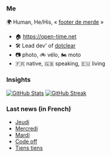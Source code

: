 ### Me

🌍 Human, He/His, « [footer de merde](https://open-time.net/post/2013/07/17/La-veritable-histoire-du-Footer-de-merde-) » 
* 🏠 https://open-time.net 
* 🛠️ Lead dev' of [dotclear](https://git.dotclear.org/dev/dotclear)
* 📷 photo, 🚲 vélo, 🏍️ moto 
* 🇫🇷 native, 🇬🇧 speaking, 🇪🇺 living

### Insights

[![GitHub Stats](https://github-readme-stats-sigma-five.vercel.app/api?username=franck-paul)](https://github.com/franck-paul)
[![GitHub Streak](https://github-readme-streak-stats.herokuapp.com?user=franck-paul)](https://git.io/streak-stats)

### Last news (in French)

<!-- BLOG-POST-LIST:START -->
- [Jeudi](https://open-time.net/post/2023/09/28/Jeudi)
- [Mercredi](https://open-time.net/post/2023/09/27/Mercredi)
- [Mardi](https://open-time.net/post/2023/09/26/Mardi)
- [Code off](https://open-time.net/post/2023/09/25/Code-off)
- [Tiens tiens](https://open-time.net/post/2023/09/24/Tiens-tiens)
<!-- BLOG-POST-LIST:END -->
